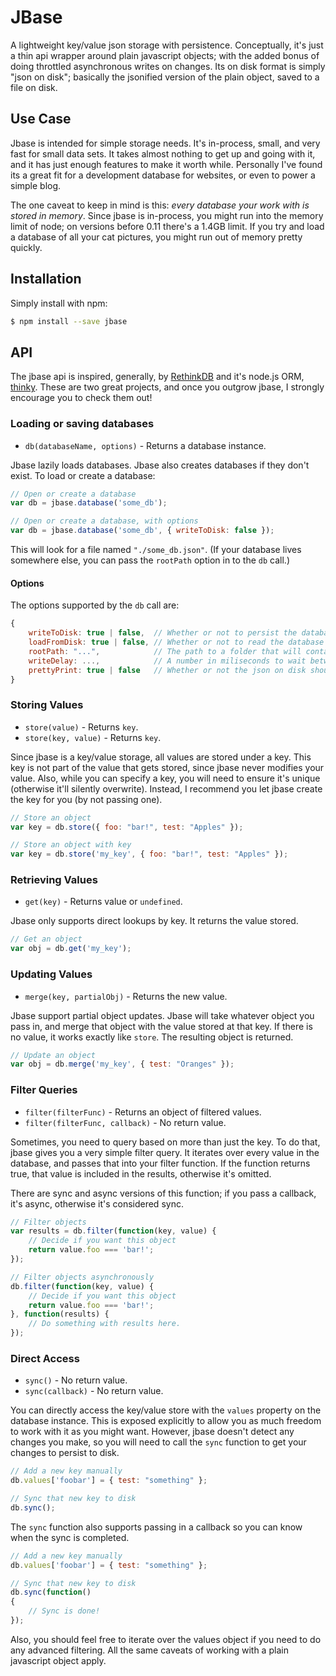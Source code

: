 # JBase

A lightweight key/value json storage with persistence. Conceptually, it's just a thin api wrapper around plain javascript
objects; with the added bonus of doing throttled asynchronous writes on changes. Its on disk format is simply "json on
disk"; basically the jsonified version of the plain object, saved to a file on disk.

## Use Case

Jbase is intended for simple storage needs. It's in-process, small, and very fast for small data sets. It takes almost
nothing to get up and going with it, and it has just enough features to make it worth while. Personally I've found its
a great fit for a development database for websites, or even to power a simple blog.

The one caveat to keep in mind is this: _every database your work with is stored in memory_. Since jbase is in-process,
you might run into the memory limit of node; on versions before 0.11 there's a 1.4GB limit. If you try and load a
database of all your cat pictures, you might run out of memory pretty quickly.

## Installation

Simply install with npm:

```bash
$ npm install --save jbase
```

## API

The jbase api is inspired, generally, by [RethinkDB](http://rethinkdb.com/) and it's node.js ORM,
[thinky](http://thinky.io/). These are two great projects, and once you outgrow jbase, I strongly encourage you to
check them out!

### Loading or saving databases

* `db(databaseName, options)` - Returns a database instance.

Jbase lazily loads databases. Jbase also creates databases if they don't exist. To load or create a database:

```javascript
// Open or create a database
var db = jbase.database('some_db');

// Open or create a database, with options
var db = jbase.database('some_db', { writeToDisk: false });
```

This will look for a file named `"./some_db.json"`. (If your database lives somewhere else, you can pass the `rootPath`
option in to the `db` call.)

#### Options

The options supported by the `db` call are:

```javascript
{
    writeToDisk: true | false,  // Whether or not to persist the database to disk. (Default: `true`)
    loadFromDisk: true | false, // Whether or not to read the database in from disk on load. (Default: `true`)
    rootPath: "...",            // The path to a folder that will contain the persisted database json files. (Default: './')
    writeDelay: ...,            // A number in miliseconds to wait between writes to the disk. (Default: 0)
    prettyPrint: true | false   // Whether or not the json on disk should be pretty printed. (Default: `true`)
}
```

### Storing Values

* `store(value)` - Returns `key`.
* `store(key, value)` - Returns `key`.

Since jbase is a key/value storage, all values are stored under a key. This key is not part of the value that gets stored,
since jbase never modifies your value. Also, while you can specify a key, you will need to ensure it's unique (otherwise
it'll silently overwrite). Instead, I recommend you let jbase create the key for you (by not passing one).

```javascript
// Store an object
var key = db.store({ foo: "bar!", test: "Apples" });

// Store an object with key
var key = db.store('my_key', { foo: "bar!", test: "Apples" });
```

### Retrieving Values

* `get(key)` - Returns value or `undefined`.

Jbase only supports direct lookups by key. It returns the value stored.

```javascript
// Get an object
var obj = db.get('my_key');
```

### Updating Values

* `merge(key, partialObj)` - Returns the new value.

Jbase support partial object updates. Jbase will take whatever object you pass in, and merge that object with the value
stored at that key. If there is no value, it works exactly like `store`. The resulting object is returned.

```javascript
// Update an object
var obj = db.merge('my_key', { test: "Oranges" });

```

### Filter Queries

* `filter(filterFunc)` - Returns an object of filtered values.
* `filter(filterFunc, callback)` - No return value.

Sometimes, you need to query based on more than just the key. To do that, jbase gives you a very simple filter query. It
iterates over every value in the database, and passes that into your filter function. If the function returns true, that
value is included in the results, otherwise it's omitted.

There are sync and async versions of this function; if you pass a callback, it's async, otherwise it's considered sync.

```javascript
// Filter objects
var results = db.filter(function(key, value) {
    // Decide if you want this object
    return value.foo === 'bar!';
});

// Filter objects asynchronously
db.filter(function(key, value) {
    // Decide if you want this object
    return value.foo === 'bar!';
}, function(results) {
    // Do something with results here.
});
```

### Direct Access

* `sync()` - No return value.
* `sync(callback)` - No return value.

You can directly access the key/value store with the `values` property on the database instance. This is exposed
explicitly to allow you as much freedom to work with it as you might want. However, jbase doesn't detect any changes you
make, so you will need to call the `sync` function to get your changes to persist to disk.

```javascript
// Add a new key manually
db.values['foobar'] = { test: "something" };

// Sync that new key to disk
db.sync();
```

The `sync` function also supports passing in a callback so you can know when the sync is completed.

```javascript
// Add a new key manually
db.values['foobar'] = { test: "something" };

// Sync that new key to disk
db.sync(function()
{
    // Sync is done!
});
```

Also, you should feel free to iterate over the values object if you need to do any advanced filtering. All the same
caveats of working with a plain javascript object apply.